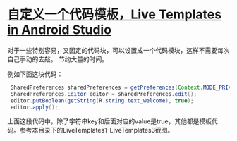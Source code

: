# [自定义一个代码模板，Live Templates in Android Studio](https://www.youtube.com/watch?v=4rI4tTd7-J8&list=TL-ecRgcxcKDAyMzAzMjAxNg&index=2)
对于一些特别容易，又固定的代码块，可以设置成一个代码模块，这样不需要每次自己手动的去敲。
节约大量的时间。

例如下面这块代码：

```java
 SharedPreferences sharedPreferences = getPreferences(Context.MODE_PRIVATE);
 SharedPreferences.Editor editor = sharedPreferences.edit();
 editor.putBoolean(getString(R.string.text_welcome), true);
 editor.apply();
```
上面这段代码中，除了字符串key和后面对应的value是true，其他都是模板代码。参考本目录下的LiveTemplates1-LiveTemplates3截图。


